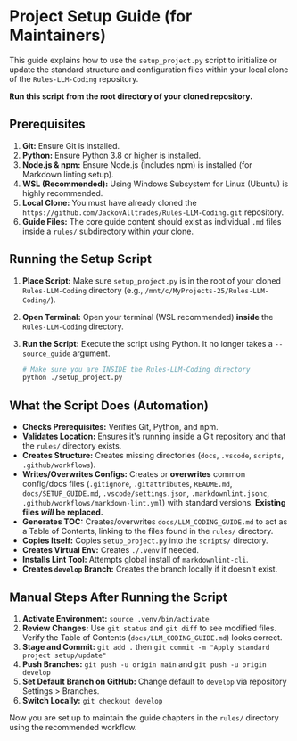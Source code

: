 
# Project Setup Guide (for Maintainers)

This guide explains how to use the `setup_project.py` script to initialize or update the standard structure and configuration files within your local clone of the `Rules-LLM-Coding` repository.

**Run this script from the root directory of your cloned repository.**

## Prerequisites

1.  **Git:** Ensure Git is installed.
2.  **Python:** Ensure Python 3.8 or higher is installed.
3.  **Node.js & npm:** Ensure Node.js (includes npm) is installed (for Markdown linting setup).
4.  **WSL (Recommended):** Using Windows Subsystem for Linux (Ubuntu) is highly recommended.
5.  **Local Clone:** You must have already cloned the `https://github.com/JackovAlltrades/Rules-LLM-Coding.git` repository.
6.  **Guide Files:** The core guide content should exist as individual `.md` files inside a `rules/` subdirectory within your clone.

## Running the Setup Script

1.  **Place Script:** Make sure `setup_project.py` is in the root of your cloned `Rules-LLM-Coding` directory (e.g., `/mnt/c/MyProjects-25/Rules-LLM-Coding/`).
2.  **Open Terminal:** Open your terminal (WSL recommended) **inside** the `Rules-LLM-Coding` directory.
3.  **Run the Script:** Execute the script using Python. It no longer takes a `--source_guide` argument.

    ```bash
    # Make sure you are INSIDE the Rules-LLM-Coding directory
    python ./setup_project.py
    ```

## What the Script Does (Automation)

*   **Checks Prerequisites:** Verifies Git, Python, and npm.
*   **Validates Location:** Ensures it's running inside a Git repository and that the `rules/` directory exists.
*   **Creates Structure:** Creates missing directories (`docs`, `.vscode`, `scripts`, `.github/workflows`).
*   **Writes/Overwrites Configs:** Creates or **overwrites** common config/docs files (`.gitignore`, `.gitattributes`, `README.md`, `docs/SETUP_GUIDE.md`, `.vscode/settings.json`, `.markdownlint.jsonc`, `.github/workflows/markdown-lint.yml`) with standard versions. **Existing files *will* be replaced.**
*   **Generates TOC:** Creates/overwrites `docs/LLM_CODING_GUIDE.md` to act as a Table of Contents, linking to the files found in the `rules/` directory.
*   **Copies Itself:** Copies `setup_project.py` into the `scripts/` directory.
*   **Creates Virtual Env:** Creates `./.venv` if needed.
*   **Installs Lint Tool:** Attempts global install of `markdownlint-cli`.
*   **Creates `develop` Branch:** Creates the branch locally if it doesn't exist.

## Manual Steps After Running the Script

1.  **Activate Environment:** `source .venv/bin/activate`
2.  **Review Changes:** Use `git status` and `git diff` to see modified files. Verify the Table of Contents (`docs/LLM_CODING_GUIDE.md`) looks correct.
3.  **Stage and Commit:** `git add .` then `git commit -m "Apply standard project setup/update"`
4.  **Push Branches:** `git push -u origin main` and `git push -u origin develop`
5.  **Set Default Branch on GitHub:** Change default to `develop` via repository Settings > Branches.
6.  **Switch Locally:** `git checkout develop`

Now you are set up to maintain the guide chapters in the `rules/` directory using the recommended workflow.
